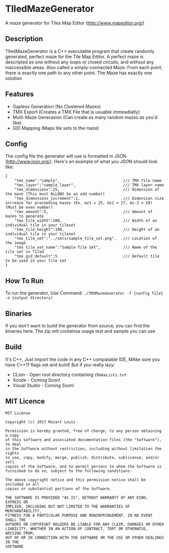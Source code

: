 # TIledMazeGenerator
A maze generator for Tiles Map Editor (http://www.mapeditor.org/)

## Description
TIledMazeGenerator is a C++ executable program that create randomly generated, perfect maze for the Tile Map Editor. A perfect maze is descripted as one without any loops or closed circuits, and without any inaccessible areas. Also called a simply-connected Maze. From each point, there is exactly one path to any other point. The Maze has exactly one solution

## Features
 * Gapless Generation (No Clustered Mazes)
 * TMX Export (Creates a TMX File that is usuable immeadiatly)
 * Multi-Maze Generasion (Can create as many random mazes as you'd like)
 * GID Mapping (Maps tile sets to the maze)
 
## Config
The config file the generator will use is formatted in JSON (http://www.json.org/). Here's an example of what you JSON should look like:
```
{
    "tmx_name":"sample",                            /// TMX file name
    "tmx_layer":"sample_layer",                     /// TMX layer name
    "tmx_dimensions":25,                            /// Dimension of the maze (This must ALLOWS be an odd number)
    "tmx_dimensions_increment":2,                   /// Dimension size increase for preceeding mazes (Ex. mz1 = 25, mz2 = 27, mz-3 = 29) (Must be even number)
    "tmx_amount":5,                                 /// Amount of mazes to generate
    "tmx_tile_width":108,                           /// Width of an individual tile in your tileset
    "tmx_tile_height":108,                          /// Height of an individual tile in your tileset
    "tmx_tile_set":"../sets/sample_tile_set.png",   /// Location of the image
    "tmx_tile_set_name":"Sample Tile Set",          /// Name of the tile set in Tiled
    "tmx_gid_default":5                             /// Default tile to be used in your tile set
}
```

## How To Run
To run the generator, Use Command: `./TMXMazeGenerator -f {config file} -o {output directory)` 

## Binaries 
If you don't want to build the generator from source, you can find the binaries here:
The zip will containsa usage test and sample you can use

## Build
It's C++, Just import the code in any C++ compatable IDE, MAke sure you have C++11 flags set and build! But if you really lazy:
 * CLion - Open root directory containing `CMakeLists.txt`
 * Xcode - Coming Soon!
 * Visual Studio - Coming Soon!

## MIT Licence
```
MIT License

Copyright (c) 2017 Mozart Louis

Permission is hereby granted, free of charge, to any person obtaining a copy
of this software and associated documentation files (the "Software"), to deal
in the Software without restriction, including without limitation the rights
to use, copy, modify, merge, publish, distribute, sublicense, and/or sell
copies of the Software, and to permit persons to whom the Software is
furnished to do so, subject to the following conditions:

The above copyright notice and this permission notice shall be included in all
copies or substantial portions of the Software.

THE SOFTWARE IS PROVIDED "AS IS", WITHOUT WARRANTY OF ANY KIND, EXPRESS OR
IMPLIED, INCLUDING BUT NOT LIMITED TO THE WARRANTIES OF MERCHANTABILITY,
FITNESS FOR A PARTICULAR PURPOSE AND NONINFRINGEMENT. IN NO EVENT SHALL THE
AUTHORS OR COPYRIGHT HOLDERS BE LIABLE FOR ANY CLAIM, DAMAGES OR OTHER
LIABILITY, WHETHER IN AN ACTION OF CONTRACT, TORT OR OTHERWISE, ARISING FROM,
OUT OF OR IN CONNECTION WITH THE SOFTWARE OR THE USE OR OTHER DEALINGS IN THE
SOFTWARE
```
